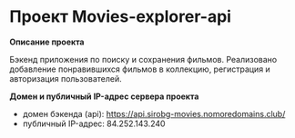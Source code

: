 # Проект Movies-explorer-api

**Описание проекта**

Бэкенд приложения по поиску и сохранения фильмов. Реализовано добавление понравившихся фильмов в коллекцию, регистрация и авторизация пользователей.

**Домен и публичный IP-адрес сервера проекта**

- домен бэкенда (api): https://api.sirobg-movies.nomoredomains.club/
- публичный IP-адрес: 84.252.143.240
